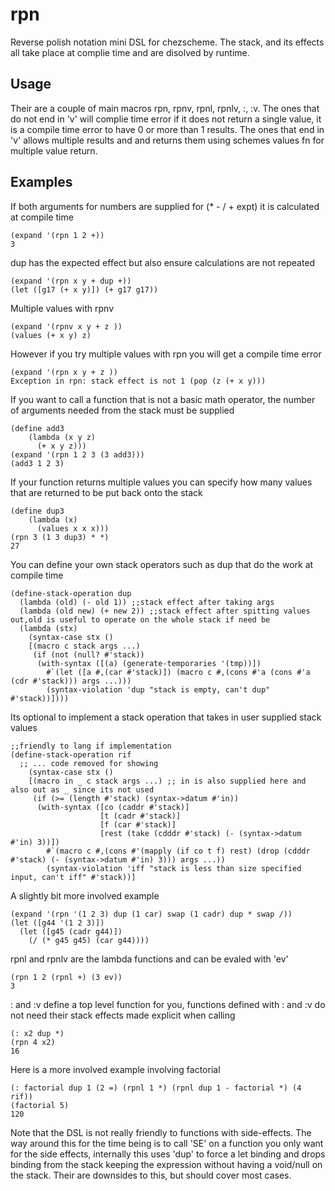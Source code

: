 # rpn
Reverse polish notation mini DSL for chezscheme. The stack, and its effects all take place at complie time and are disolved by runtime.

## Usage
Their are a couple of main macros rpn, rpnv, rpnl, rpnlv, :, :v. The ones that do not end in 'v' will complie time error if it does not return a single value, it is a compile time error to have 0 or more than 1 results. The ones that end in 'v' allows multiple results and and returns them using schemes values fn for multiple value return.

## Examples
If both arguments for numbers are supplied for (* - / + expt) it is calculated at compile time
```
(expand '(rpn 1 2 +)) 
3
```
dup has the expected effect but also ensure calculations are not repeated
```
(expand '(rpn x y + dup +))
(let ([g17 (+ x y)]) (+ g17 g17))
```
Multiple values with rpnv
```
(expand '(rpnv x y + z ))
(values (+ x y) z)
```
However if you try multiple values with rpn you will get a compile time error
```
(expand '(rpn x y + z ))
Exception in rpn: stack effect is not 1 (pop (z (+ x y)))
```
If you want to call a function that is not a basic math operator, the number of arguments needed from the stack must be supplied
```
(define add3
    (lambda (x y z)
      (+ x y z)))
(expand '(rpn 1 2 3 (3 add3)))
(add3 1 2 3)
```
If your function returns multiple values you can specify how many values that are returned to be put back onto the stack
```
(define dup3
    (lambda (x)
      (values x x x)))
(rpn 3 (1 3 dup3) * *)
27
```
You can define your own stack operators such as dup that do the work at compile time
```
(define-stack-operation dup
  (lambda (old) (- old 1)) ;;stack effect after taking args
  (lambda (old new) (+ new 2)) ;;stack effect after spitting values out,old is useful to operate on the whole stack if need be
  (lambda (stx)
    (syntax-case stx ()
    [(macro c stack args ...)
     (if (not (null? #'stack))
      (with-syntax ([(a) (generate-temporaries '(tmp))])
        #`(let ([a #,(car #'stack)]) (macro c #,(cons #'a (cons #'a (cdr #'stack))) args ...)))
        (syntax-violation 'dup "stack is empty, can't dup" #'stack))])))
```
Its optional to implement a stack operation that takes in user supplied stack values
```
;;friendly to lang if implementation
(define-stack-operation rif
  ;; ... code removed for showing
    (syntax-case stx ()
    [(macro in _ c stack args ...) ;; in is also supplied here and also out as _ since its not used
     (if (>= (length #'stack) (syntax->datum #'in))
      (with-syntax ([co (caddr #'stack)]
                    [t (cadr #'stack)]
                    [f (car #'stack)]
                    [rest (take (cdddr #'stack) (- (syntax->datum #'in) 3))])
        #`(macro c #,(cons #'(mapply (if co t f) rest) (drop (cdddr #'stack) (- (syntax->datum #'in) 3))) args ...))
        (syntax-violation 'iff "stack is less than size specified input, can't iff" #'stack))]
```
A slightly bit more involved example
```
(expand '(rpn '(1 2 3) dup (1 car) swap (1 cadr) dup * swap /))
(let ([g44 '(1 2 3)])
  (let ([g45 (cadr g44)])
    (/ (* g45 g45) (car g44))))
  ```
rpnl and rpnlv are the lambda functions and can be evaled with 'ev'
```
(rpn 1 2 (rpnl +) (3 ev))
3
```
: and :v define a top level function for you, functions defined with : and :v do not need their stack effects made explicit when calling
```
(: x2 dup *)
(rpn 4 x2)
16
```
Here is a more involved example involving factorial
```
(: factorial dup 1 (2 =) (rpnl 1 *) (rpnl dup 1 - factorial *) (4 rif))
(factorial 5)
120
```
Note that the DSL is not really friendly to functions with side-effects. The way around this for the time being is to call 'SE' on a function you only want for the side effects, internally this uses 'dup' to force a let binding and drops binding from the stack keeping the expression without having a void/null on the stack. Their are downsides to this, but should cover most cases.
